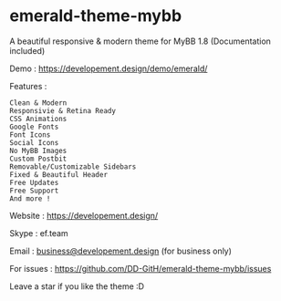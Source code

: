 # emerald-theme-mybb
A beautiful responsive &amp; modern theme for MyBB 1.8 (Documentation included)

Demo : https://developement.design/demo/emerald/

Features :

    Clean & Modern
    Responsivie & Retina Ready
    CSS Animations
    Google Fonts
    Font Icons
    Social Icons
    No MyBB Images
    Custom Postbit
    Removable/Customizable Sidebars
    Fixed & Beautiful Header
    Free Updates
    Free Support
    And more !

Website : https://developement.design/

Skype : ef.team

Email : business@developement.design (for business only)

For issues : https://github.com/DD-GitH/emerald-theme-mybb/issues

Leave a star if you like the theme :D
